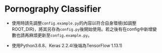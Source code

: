 
# Pornography Classifier

- 使用時請先調整`config.example.py`的內容以符合自身環境(如調整ROOT_DIR)，將其另存為`config.py`後開始使用。若之後有在config中新增變數也請再麻煩更新至`config.example.py`。

- 使用Python3.6.8、Keras 2.2.4(後端為TensorFlow 1.13.1)